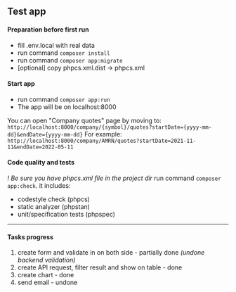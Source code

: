 ## Test app

#### Preparation before first run
- fill .env.local with real data
- run command `composer install`
- run command `composer app:migrate`
- [optional] copy phpcs.xml.dist -> phpcs.xml

#### Start app
- run command `composer app:run`
- The app will be on localhost:8000

You can open "Company quotes" page by moving to: `http://localhost:8000/company/{symbol}/quotes?startDate={yyyy-mm-dd}&endDate={yyyy-mm-dd}`
For example: `http://localhost:8000/company/AMRN/quotes?startDate=2021-11-11&endDate=2022-05-11`

#### Code quality and tests
_! Be sure you have phpcs.xml file in the project dir_
run command `composer app:check`. it includes:
- codestyle check (phpcs)
- static analyzer (phpstan)
- unit/specification tests (phpspec)

---
#### Tasks progress
1. create form and validate in on both side - partially done _(undone backend validation)_
2. create API request, filter result and show on table - done
3. create chart - done
4. send email - undone
